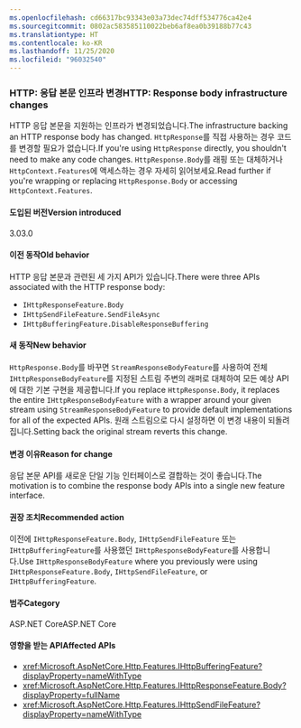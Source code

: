 ```yaml
---
ms.openlocfilehash: cd66317bc93343e03a73dec74dff534776ca42e4
ms.sourcegitcommit: 0802ac583585110022beb6af8ea0b39188b77c43
ms.translationtype: HT
ms.contentlocale: ko-KR
ms.lasthandoff: 11/25/2020
ms.locfileid: "96032540"
---
```

### <a name="http-response-body-infrastructure-changes"></a><span data-ttu-id="475db-101">HTTP: 응답 본문 인프라 변경</span><span class="sxs-lookup"><span data-stu-id="475db-101">HTTP: Response body infrastructure changes</span></span>

<span data-ttu-id="475db-102">HTTP 응답 본문을 지원하는 인프라가 변경되었습니다.</span><span class="sxs-lookup"><span data-stu-id="475db-102">The infrastructure backing an HTTP response body has changed.</span></span> <span data-ttu-id="475db-103">`HttpResponse`를 직접 사용하는 경우 코드를 변경할 필요가 없습니다.</span><span class="sxs-lookup"><span data-stu-id="475db-103">If you're using `HttpResponse` directly, you shouldn't need to make any code changes.</span></span> <span data-ttu-id="475db-104">`HttpResponse.Body`를 래핑 또는 대체하거나 `HttpContext.Features`에 액세스하는 경우 자세히 읽어보세요.</span><span class="sxs-lookup"><span data-stu-id="475db-104">Read further if you're wrapping or replacing `HttpResponse.Body` or accessing `HttpContext.Features`.</span></span>

#### <a name="version-introduced"></a><span data-ttu-id="475db-105">도입된 버전</span><span class="sxs-lookup"><span data-stu-id="475db-105">Version introduced</span></span>

<span data-ttu-id="475db-106">3.0</span><span class="sxs-lookup"><span data-stu-id="475db-106">3.0</span></span>

#### <a name="old-behavior"></a><span data-ttu-id="475db-107">이전 동작</span><span class="sxs-lookup"><span data-stu-id="475db-107">Old behavior</span></span>

<span data-ttu-id="475db-108">HTTP 응답 본문과 관련된 세 가지 API가 있습니다.</span><span class="sxs-lookup"><span data-stu-id="475db-108">There were three APIs associated with the HTTP response body:</span></span>

- `IHttpResponseFeature.Body`
- `IHttpSendFileFeature.SendFileAsync`
- `IHttpBufferingFeature.DisableResponseBuffering`

#### <a name="new-behavior"></a><span data-ttu-id="475db-109">새 동작</span><span class="sxs-lookup"><span data-stu-id="475db-109">New behavior</span></span>

<span data-ttu-id="475db-110">`HttpResponse.Body`를 바꾸면 `StreamResponseBodyFeature`를 사용하여 전체 `IHttpResponseBodyFeature`를 지정된 스트림 주변의 래퍼로 대체하여 모든 예상 API에 대한 기본 구현을 제공합니다.</span><span class="sxs-lookup"><span data-stu-id="475db-110">If you replace `HttpResponse.Body`, it replaces the entire `IHttpResponseBodyFeature` with a wrapper around your given stream using `StreamResponseBodyFeature` to provide default implementations for all of the expected APIs.</span></span> <span data-ttu-id="475db-111">원래 스트림으로 다시 설정하면 이 변경 내용이 되돌려집니다.</span><span class="sxs-lookup"><span data-stu-id="475db-111">Setting back the original stream reverts this change.</span></span>

#### <a name="reason-for-change"></a><span data-ttu-id="475db-112">변경 이유</span><span class="sxs-lookup"><span data-stu-id="475db-112">Reason for change</span></span>

<span data-ttu-id="475db-113">응답 본문 API를 새로운 단일 기능 인터페이스로 결합하는 것이 좋습니다.</span><span class="sxs-lookup"><span data-stu-id="475db-113">The motivation is to combine the response body APIs into a single new feature interface.</span></span>

#### <a name="recommended-action"></a><span data-ttu-id="475db-114">권장 조치</span><span class="sxs-lookup"><span data-stu-id="475db-114">Recommended action</span></span>

<span data-ttu-id="475db-115">이전에 `IHttpResponseFeature.Body`, `IHttpSendFileFeature` 또는 `IHttpBufferingFeature`를 사용했던 `IHttpResponseBodyFeature`를 사용합니다.</span><span class="sxs-lookup"><span data-stu-id="475db-115">Use `IHttpResponseBodyFeature` where you previously were using `IHttpResponseFeature.Body`, `IHttpSendFileFeature`, or `IHttpBufferingFeature`.</span></span>

#### <a name="category"></a><span data-ttu-id="475db-116">범주</span><span class="sxs-lookup"><span data-stu-id="475db-116">Category</span></span>

<span data-ttu-id="475db-117">ASP.NET Core</span><span class="sxs-lookup"><span data-stu-id="475db-117">ASP.NET Core</span></span>

#### <a name="affected-apis"></a><span data-ttu-id="475db-118">영향을 받는 API</span><span class="sxs-lookup"><span data-stu-id="475db-118">Affected APIs</span></span>

- <xref:Microsoft.AspNetCore.Http.Features.IHttpBufferingFeature?displayProperty=nameWithType>
- <xref:Microsoft.AspNetCore.Http.Features.IHttpResponseFeature.Body?displayProperty=fullName>
- <xref:Microsoft.AspNetCore.Http.Features.IHttpSendFileFeature?displayProperty=nameWithType>

<!-- 

#### Affected APIs

- `T:Microsoft.AspNetCore.Http.Features.IHttpBufferingFeature`
- `P:Microsoft.AspNetCore.Http.Features.IHttpResponseFeature.Body`
- `T:Microsoft.AspNetCore.Http.Features.IHttpSendFileFeature`

-->
